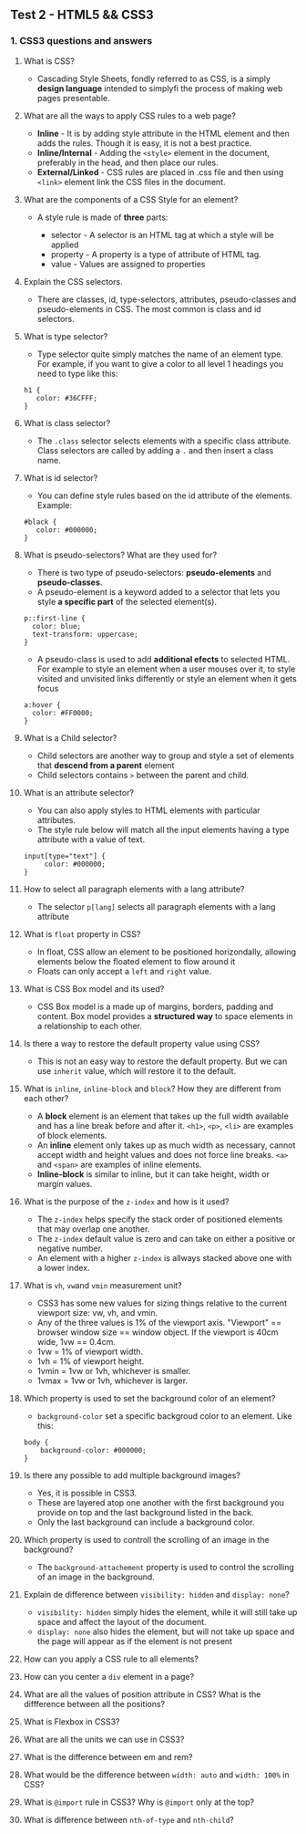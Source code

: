 ## Test 2 - HTML5 && CSS3

### 1. CSS3 questions and answers

1. What is CSS?

   * Cascading Style Sheets, fondly referred to as CSS, is a simply **design language** intended to simplyfi the process of making web pages    presentable.
   
2. What are all the ways to apply CSS rules to a web page?

   * **Inline** - It is by adding style attribute in the HTML element and then adds the rules. Though it is easy, it is not a best practice.
   * **Inline/Internal** - Adding the ``<style>`` element in the document, preferably in the head, and then place our rules.
   * **External/Linked** - CSS rules are placed in .css file and then using ``<link>`` element link the CSS files in the document.

3. What are the components of a CSS Style for an element?

   * A style rule is made of **three** parts: 
   
        * selector - A selector is an HTML tag at which a style will be applied
        * property - A property is a type of attribute of HTML tag.
        * value - Values are assigned to properties
   
4. Explain the CSS selectors.

   * There are classes, id, type-selectors, attributes, pseudo-classes and pseudo-elements in CSS. The most common is class and id        selectors.

5. What is type selector?

   * Type selector quite simply matches the name of an element type. For example, if you want to give a color to all level 1 headings      you need to type like this:
   ```
   h1 {
      color: #36CFFF;
   }
   ```
   
6. What is class selector?
  
   * The ``.class`` selector selects elements with a specific class attribute. Class selectors are called by adding a ``.`` and 
  then insert a class name.
  
7. What is id selector? 

   * You can define style rules based on the id attribute of the elements. Example:
   ```
   #black {
      color: #000000;
   }
   ```
 
8. What is pseudo-selectors? What are they used for?

   * There is two type of pseudo-selectors: **pseudo-elements** and **pseudo-classes**.
   * A pseudo-element is a keyword added to a selector that lets you style **a specific part** of the selected element(s).
    ```
    p::first-line {
      color: blue;
      text-transform: uppercase;
    }
    ```
   
   * A pseudo-class is used to add **additional efects** to selected HTML. For example to style an element when a user mouses over it, to       style visited and unvisited links differently or style an element when it gets focus
  
    ```
    a:hover {
      color: #FF0000;
    }
    ```
9. What is a Child selector?

   * Child selectors are another way to group and style a set of elements that **descend from a parent** element
   * Child selectors contains ``>`` between the parent and child.

10. What is an attribute selector?

    * You can also apply styles to HTML elements with particular attributes.
    * The style rule below will match all the input elements having a type attribute with a value of text.
     ```
     input[type="text"] {
          color: #000000;
     }
     ```

11. How to select all paragraph elements with a lang attribute?

    * The selector ``p[lang]`` selects all paragraph elements with a lang attribute

12. What is ``float`` property in CSS?

    * In float, CSS allow an element to be positioned horizondally, allowing elements below the floated element to flow around it
    * Floats can only accept a ``left`` and ``right`` value.

13. What is CSS Box model and its used?  

    * CSS Box model is a made up of margins, borders, padding and content. Box model provides a **structured way** to space elements in     a relationship to each other.

14. Is there a way to restore the default property value using CSS?

    * This is not an easy way to restore the default property. But we can use ``inherit`` value, which will restore it to the default.

15. What is ``inline``, ``inline-block`` and ``block``? How they are different from each other?

    * A **block** element is an element that takes up the full width available and has a line break before and after it. 
    ``<h1>``, ``<p>``, ``<li>`` are examples of block elements.
    * An **inline** element only takes up as much width as necessary, cannot accept width and height values and does not force line   breaks. ``<a>`` and ``<span>`` are examples of inline elements.
    * **Inline-block** is similar to inline, but it can take height, width or margin values.

16. What is the purpose of the ``z-index`` and how is it used?

    * The ``z-index`` helps specify the stack order of positioned elements that may overlap one another.
    * The ``z-index`` default value is zero and can take on either a positive or negative number.
    * An element with a higher ``z-index`` is allways stacked above one with a lower index.
    
17. What is ``vh``, ``vw``and ``vmin`` measurement unit?
    
    * CSS3 has some new values for sizing things relative to the current viewport size: vw, vh, and vmin.
    * Any of the three values is 1% of the viewport axis. "Viewport" == browser window size == window object. If the viewport is 40cm   wide, 1vw == 0.4cm.
    * 1vw = 1% of viewport width.
    * 1vh = 1% of viewport height.
    * 1vmin = 1vw or 1vh, whichever is smaller.
    * 1vmax = 1vw or 1vh, whichever is larger.

18. Which property is used to set the background color of an element?

    * ``background-color`` set a specific backgroud color to an element. Like this: 
    ```
    body {
        background-color: #000000;
    }
    ```

19. Is there any possible to add multiple background images?

    * Yes, it is possible in CSS3.
    * These are layered atop one another with the first background you provide on top and the last background listed in the back.
    * Only the last background can include a background color.
    
20. Which property is used to controll the scrolling of an image in the background?

    * The ``background-attachement`` property is used to control the scrolling of an image in the background.

21. Explain de difference between ``visibility: hidden`` and ``display: none``?

    * ``visibility: hidden`` simply hides the element, while it will still take up space and affect the layout of the document.
    * ``display: none`` also hides the element, but will not take up space and the page will appear as if the element is not present
    
11. How can you apply a CSS rule to all elements?

12. How can you center a ``div`` element in a page?

13. What are all the values of position attribute in CSS? What is the diffference between all the positions?

14. What is Flexbox in CSS3? 

15. What are all the units we can use in CSS3?

16. What is the difference between em and rem?

17.  What would be the difference between ``width: auto`` and ``width: 100%`` in  CSS?

18. What is ``@import`` rule in CSS3? Why is ``@import`` only at the top?


20. What is difference between ``nth-of-type`` and ``nth-child``?


